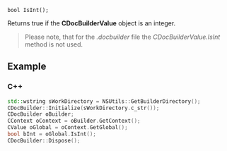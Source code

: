 `bool IsInt();`

Returns true if the **CDocBuilderValue** object is an integer.

> Please note, that for the *.docbuilder* file the *CDocBuilderValue.IsInt* method is not used.

## Example

### C++

```cpp
std::wstring sWorkDirectory = NSUtils::GetBuilderDirectory();
CDocBuilder::Initialize(sWorkDirectory.c_str());
CDocBuilder oBuilder;
CContext oContext = oBuilder.GetContext();
CValue oGlobal = oContext.GetGlobal();
bool bInt = oGlobal.IsInt();
CDocBuilder::Dispose();
```
